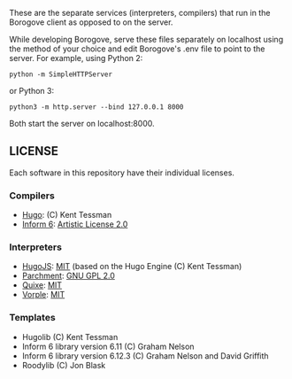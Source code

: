 These are the separate services (interpreters, compilers) that run in the Borogove client as opposed to on the server.

While developing Borogove, serve these files separately on localhost using the method of your choice and edit Borogove's .env file to point to the server. For example, using Python 2:

```
python -m SimpleHTTPServer
```

or Python 3:

```
python3 -m http.server --bind 127.0.0.1 8000
```

Both start the server on localhost:8000.


## LICENSE

Each software in this repository have their individual licenses.

### Compilers

* [Hugo](https://bitbucket.org/0branch/hugo-unix/src/default/): (C) Kent Tessman
* [Inform 6](https://github.com/DavidKinder/Inform6): [Artistic License 2.0](https://raw.githubusercontent.com/DavidKinder/Inform6/master/licence.txt)

### Interpreters

* [HugoJS](https://github.com/juhana/hugojs): [MIT](https://github.com/juhana/hugojs/blob/master/LICENSE) (based on the Hugo Engine (C) Kent Tessman)
* [Parchment](https://github.com/curiousdannii/parchment): [GNU GPL 2.0](https://github.com/curiousdannii/parchment/blob/master/LICENCE)
* [Quixe](https://eblong.com/zarf/glulx/quixe/): [MIT](https://raw.githubusercontent.com/erkyrath/quixe/master/LICENSE)
* [Vorple](https://github.com/vorple/vorple): [MIT](https://raw.githubusercontent.com/vorple/vorple/master/LICENSE)

### Templates

* Hugolib (C) Kent Tessman
* Inform 6 library version 6.11 (C) Graham Nelson
* Inform 6 library version 6.12.3 (C) Graham Nelson and David Griffith
* Roodylib (C) Jon Blask